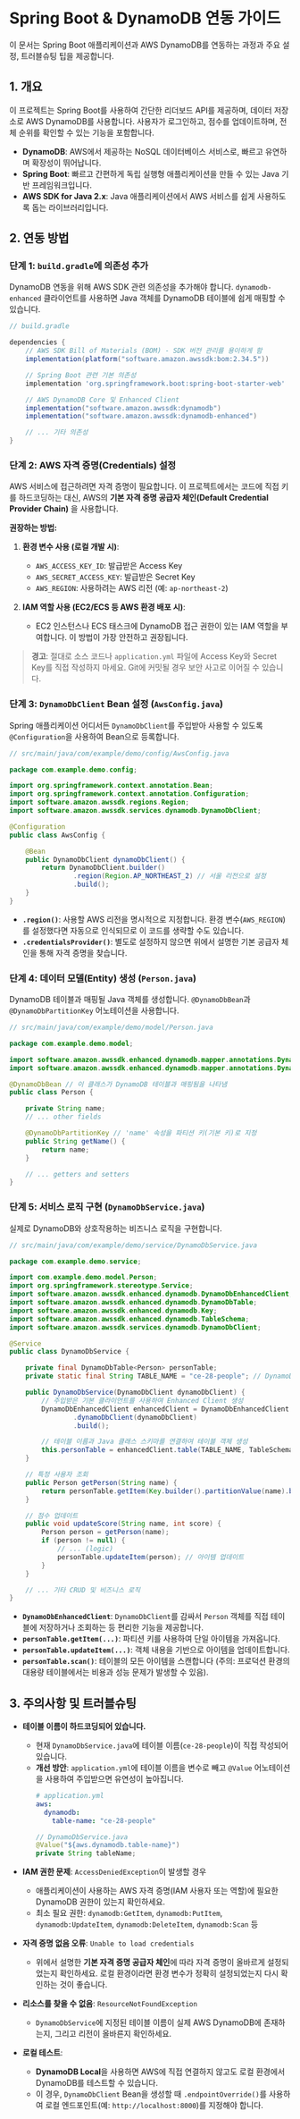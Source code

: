 # Spring Boot & DynamoDB 연동 가이드

이 문서는 Spring Boot 애플리케이션과 AWS DynamoDB를 연동하는 과정과 주요 설정, 트러블슈팅 팁을 제공합니다.

## 1. 개요

이 프로젝트는 Spring Boot를 사용하여 간단한 리더보드 API를 제공하며, 데이터 저장소로 AWS DynamoDB를 사용합니다. 사용자가 로그인하고, 점수를 업데이트하며, 전체 순위를 확인할 수 있는 기능을 포함합니다.

- **DynamoDB**: AWS에서 제공하는 NoSQL 데이터베이스 서비스로, 빠르고 유연하며 확장성이 뛰어납니다.
- **Spring Boot**: 빠르고 간편하게 독립 실행형 애플리케이션을 만들 수 있는 Java 기반 프레임워크입니다.
- **AWS SDK for Java 2.x**: Java 애플리케이션에서 AWS 서비스를 쉽게 사용하도록 돕는 라이브러리입니다.

## 2. 연동 방법

### 단계 1: `build.gradle`에 의존성 추가

DynamoDB 연동을 위해 AWS SDK 관련 의존성을 추가해야 합니다. `dynamodb-enhanced` 클라이언트를 사용하면 Java 객체를 DynamoDB 테이블에 쉽게 매핑할 수 있습니다.

```groovy
// build.gradle

dependencies {
    // AWS SDK Bill of Materials (BOM) - SDK 버전 관리를 용이하게 함
	implementation(platform("software.amazon.awssdk:bom:2.34.5"))

    // Spring Boot 관련 기본 의존성
	implementation 'org.springframework.boot:spring-boot-starter-web'

    // AWS DynamoDB Core 및 Enhanced Client
	implementation("software.amazon.awssdk:dynamodb")
	implementation("software.amazon.awssdk:dynamodb-enhanced")

    // ... 기타 의존성
}
```

### 단계 2: AWS 자격 증명(Credentials) 설정

AWS 서비스에 접근하려면 자격 증명이 필요합니다. 이 프로젝트에서는 코드에 직접 키를 하드코딩하는 대신, AWS의 **기본 자격 증명 공급자 체인(Default Credential Provider Chain)** 을 사용합니다.

**권장하는 방법:**
1.  **환경 변수 사용 (로컬 개발 시)**:
    - `AWS_ACCESS_KEY_ID`: 발급받은 Access Key
    - `AWS_SECRET_ACCESS_KEY`: 발급받은 Secret Key
    - `AWS_REGION`: 사용하려는 AWS 리전 (예: `ap-northeast-2`)

2.  **IAM 역할 사용 (EC2/ECS 등 AWS 환경 배포 시)**:
    - EC2 인스턴스나 ECS 태스크에 DynamoDB 접근 권한이 있는 IAM 역할을 부여합니다. 이 방법이 가장 안전하고 권장됩니다.

> **경고**: 절대로 소스 코드나 `application.yml` 파일에 Access Key와 Secret Key를 직접 작성하지 마세요. Git에 커밋될 경우 보안 사고로 이어질 수 있습니다.

### 단계 3: `DynamoDbClient` Bean 설정 (`AwsConfig.java`)

Spring 애플리케이션 어디서든 `DynamoDbClient`를 주입받아 사용할 수 있도록 `@Configuration`을 사용하여 Bean으로 등록합니다.

```java
// src/main/java/com/example/demo/config/AwsConfig.java

package com.example.demo.config;

import org.springframework.context.annotation.Bean;
import org.springframework.context.annotation.Configuration;
import software.amazon.awssdk.regions.Region;
import software.amazon.awssdk.services.dynamodb.DynamoDbClient;

@Configuration
public class AwsConfig {

    @Bean
    public DynamoDbClient dynamoDbClient() {
        return DynamoDbClient.builder()
                .region(Region.AP_NORTHEAST_2) // 서울 리전으로 설정
                .build();
    }
}
```
- **`.region()`**: 사용할 AWS 리전을 명시적으로 지정합니다. 환경 변수(`AWS_REGION`)를 설정했다면 자동으로 인식되므로 이 코드를 생략할 수도 있습니다.
- **`.credentialsProvider()`**: 별도로 설정하지 않으면 위에서 설명한 기본 공급자 체인을 통해 자격 증명을 찾습니다.

### 단계 4: 데이터 모델(Entity) 생성 (`Person.java`)

DynamoDB 테이블과 매핑될 Java 객체를 생성합니다. `@DynamoDbBean`과 `@DynamoDbPartitionKey` 어노테이션을 사용합니다.

```java
// src/main/java/com/example/demo/model/Person.java

package com.example.demo.model;

import software.amazon.awssdk.enhanced.dynamodb.mapper.annotations.DynamoDbBean;
import software.amazon.awssdk.enhanced.dynamodb.mapper.annotations.DynamoDbPartitionKey;

@DynamoDbBean // 이 클래스가 DynamoDB 테이블과 매핑됨을 나타냄
public class Person {

    private String name;
    // ... other fields

    @DynamoDbPartitionKey // 'name' 속성을 파티션 키(기본 키)로 지정
    public String getName() {
        return name;
    }

    // ... getters and setters
}
```

### 단계 5: 서비스 로직 구현 (`DynamoDbService.java`)

실제로 DynamoDB와 상호작용하는 비즈니스 로직을 구현합니다.

```java
// src/main/java/com/example/demo/service/DynamoDbService.java

package com.example.demo.service;

import com.example.demo.model.Person;
import org.springframework.stereotype.Service;
import software.amazon.awssdk.enhanced.dynamodb.DynamoDbEnhancedClient;
import software.amazon.awssdk.enhanced.dynamodb.DynamoDbTable;
import software.amazon.awssdk.enhanced.dynamodb.Key;
import software.amazon.awssdk.enhanced.dynamodb.TableSchema;
import software.amazon.awssdk.services.dynamodb.DynamoDbClient;

@Service
public class DynamoDbService {

    private final DynamoDbTable<Person> personTable;
    private static final String TABLE_NAME = "ce-28-people"; // DynamoDB 테이블 이름

    public DynamoDbService(DynamoDbClient dynamoDbClient) {
        // 주입받은 기본 클라이언트를 사용하여 Enhanced Client 생성
        DynamoDbEnhancedClient enhancedClient = DynamoDbEnhancedClient.builder()
                .dynamoDbClient(dynamoDbClient)
                .build();

        // 테이블 이름과 Java 클래스 스키마를 연결하여 테이블 객체 생성
        this.personTable = enhancedClient.table(TABLE_NAME, TableSchema.fromBean(Person.class));
    }

    // 특정 사용자 조회
    public Person getPerson(String name) {
        return personTable.getItem(Key.builder().partitionValue(name).build());
    }

    // 점수 업데이트
    public void updateScore(String name, int score) {
        Person person = getPerson(name);
        if (person != null) {
            // ... (logic)
            personTable.updateItem(person); // 아이템 업데이트
        }
    }

    // ... 기타 CRUD 및 비즈니스 로직
}
```
- **`DynamoDbEnhancedClient`**: `DynamoDbClient`를 감싸서 `Person` 객체를 직접 테이블에 저장하거나 조회하는 등 편리한 기능을 제공합니다.
- **`personTable.getItem(...)`**: 파티션 키를 사용하여 단일 아이템을 가져옵니다.
- **`personTable.updateItem(...)`**: 객체 내용을 기반으로 아이템을 업데이트합니다.
- **`personTable.scan()`**: 테이블의 모든 아이템을 스캔합니다 (주의: 프로덕션 환경의 대용량 테이블에서는 비용과 성능 문제가 발생할 수 있음).

## 3. 주의사항 및 트러블슈팅

- **테이블 이름이 하드코딩되어 있습니다.**
  - 현재 `DynamoDbService.java`에 테이블 이름(`ce-28-people`)이 직접 작성되어 있습니다.
  - **개선 방안**: `application.yml`에 테이블 이름을 변수로 빼고 `@Value` 어노테이션을 사용하여 주입받으면 유연성이 높아집니다.
    ```yaml
    # application.yml
    aws:
      dynamodb:
        table-name: "ce-28-people"
    ```
    ```java
    // DynamoDbService.java
    @Value("${aws.dynamodb.table-name}")
    private String tableName;
    ```

- **IAM 권한 문제**: `AccessDeniedException`이 발생할 경우
  - 애플리케이션이 사용하는 AWS 자격 증명(IAM 사용자 또는 역할)에 필요한 DynamoDB 권한이 있는지 확인하세요.
  - 최소 필요 권한: `dynamodb:GetItem`, `dynamodb:PutItem`, `dynamodb:UpdateItem`, `dynamodb:DeleteItem`, `dynamodb:Scan` 등

- **자격 증명 없음 오류**: `Unable to load credentials`
  - 위에서 설명한 **기본 자격 증명 공급자 체인**에 따라 자격 증명이 올바르게 설정되었는지 확인하세요. 로컬 환경이라면 환경 변수가 정확히 설정되었는지 다시 확인하는 것이 좋습니다.

- **리소스를 찾을 수 없음**: `ResourceNotFoundException`
  - `DynamoDbService`에 지정된 테이블 이름이 실제 AWS DynamoDB에 존재하는지, 그리고 리전이 올바른지 확인하세요.

- **로컬 테스트**:
  - **DynamoDB Local**을 사용하면 AWS에 직접 연결하지 않고도 로컬 환경에서 DynamoDB를 테스트할 수 있습니다.
  - 이 경우, `DynamoDbClient` Bean을 생성할 때 `.endpointOverride()`를 사용하여 로컬 엔드포인트(예: `http://localhost:8000`)를 지정해야 합니다.
